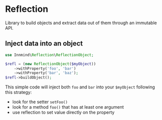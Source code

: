 # Reflection

Library to build objects and extract data out of them through an immutable API.

## Inject data into an object

```php
use Innmind\Reflection\ReflectionObject;

$refl = (new ReflectionObject($myObject))
    ->withProperty('foo', 'bar')
    ->withProperty('bar', 'baz');
$refl->buildObject();
```

This simple code will inject both `foo` and `bar` into your `$myObject` following this strategy:

* look for the setter `setFoo()`
* look for a method `foo()` that has at least one argument
* use reflection to set value directly on the property

